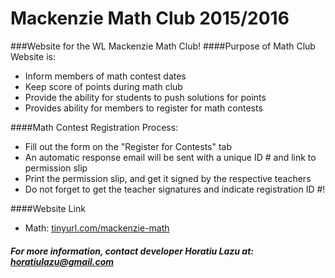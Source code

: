 # Mackenzie Math Club 2015/2016
###Website for the WL Mackenzie Math Club!
####Purpose of Math Club Website is:
* Inform members of math contest dates
* Keep score of points during math club
* Provide the ability for students to push solutions for points
* Provides ability for members to register for math contests

####Math Contest Registration Process:
* Fill out the form on the "Register for Contests" tab
* An automatic response email will be sent with a unique ID # and link to permission slip
* Print the permission slip, and get it signed by the respective teachers
* Do not forget to get the teacher signatures and indicate registration ID #!

####Website Link 
* Math: [tinyurl.com/mackenzie-math](http://www.tinyurl.com/math-mackenzie)

##### For more information, contact developer Horatiu Lazu at: horatiulazu@gmail.com